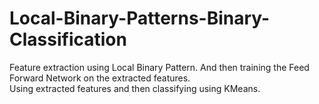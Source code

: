 # Local-Binary-Patterns-Binary-Classification
Feature extraction using Local Binary Pattern. And then training the Feed Forward Network on the extracted features.<br />
Using extracted features and then classifying using KMeans.
